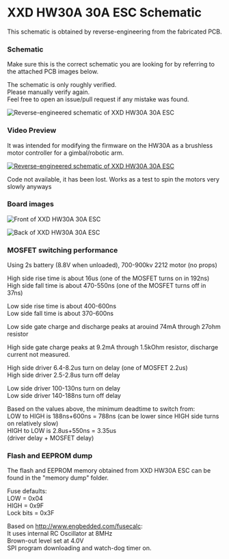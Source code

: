 # XXD HW30A 30A ESC Schematic

This schematic is obtained by reverse-engineering from the fabricated PCB.

### Schematic

Make sure this is the correct schematic you are looking for by referring to the attached PCB images below.

The schematic is only roughly verified.  
Please manually verify again.  
Feel free to open an issue/pull request if any mistake was found.  


![Reverse-engineered schematic of XXD HW30A 30A ESC](/images/schematic.png)


### Video Preview

It was intended for modifying the firmware on the HW30A as a brushless motor controller for a gimbal/robotic arm.

[![Reverse-engineered schematic of XXD HW30A 30A ESC](/images/video_thumbnail.png)](https://www.facebook.com/nicksonyap/posts/1440113766010972)

Code not available, it has been lost. Works as a test to spin the motors very slowly anyways

### Board images

![Front of XXD HW30A 30A ESC](/images/front_mosfets.jpg)


![Back of XXD HW30A 30A ESC](/images/back_driver.jpg)

### MOSFET switching performance

Using 2s battery (8.8V when unloaded), 700-900kv 2212 motor (no props)

High side rise time is about 16us (one of the MOSFET turns on in 192ns)  
High side fall time is about 470-550ns (one of the MOSFET turns off in 37ns)

Low side rise time is about 400-600ns  
Low side fall time is about 370-600ns

Low side gate charge and discharge peaks at arouind 74mA through 27ohm resistor

High side gate charge peaks at 9.2mA through 1.5kOhm resistor, discharge current not measured.


High side driver 6.4-8.2us turn on delay (one of MOSFET 2.2us)  
High side driver 2.5-2.8us turn off delay

Low side driver 100-130ns turn on delay  
Low side driver 140-188ns turn off delay

Based on the values above, the minimum deadtime to switch from:  
LOW to HIGH is 188ns+600ns = 788ns (can be lower since HIGH side turns on relatively slow)  
HIGH to LOW is 2.8us+550ns = 3.35us  
(driver delay + MOSFET delay)


### Flash and EEPROM dump

The flash and EEPROM memory obtained from XXD HW30A ESC can be found in the "memory dump" folder.  

Fuse defaults:  
LOW = 0x04  
HIGH = 0x9F  
Lock bits = 0x3F  

Based on http://www.engbedded.com/fusecalc:  
It uses internal RC Oscillator at 8MHz  
Brown-out level set at 4.0V  
SPI program downloading and watch-dog timer on.
